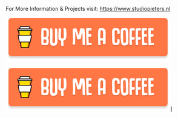 
For More Information & Projects visit: https://www.studiopieters.nl


![Buy me a coffe](https://raw.githubusercontent.com/AchimPieters/Fritzing-Custom-Parts/master/buymeacoffee.png)

<a href="https://www.paypal.com/donate/?token=oxcr3B9lv--GwI-HaQkf5FVuP-njhk69NpPgQJF5U_WRZOnrGTMSLxGdlcTCwtKly7nA3m&country.x=NL&locale.x=" rel="But me a Coffee">![Foo](https://raw.githubusercontent.com/AchimPieters/Fritzing-Custom-Parts/master/buymeacoffee.png)]</a>
